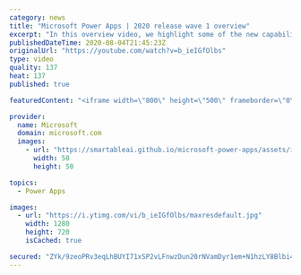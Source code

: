 ```yaml
---
category: news
title: "Microsoft Power Apps | 2020 release wave 1 overview"
excerpt: "In this overview video, we highlight some of the new capabilities included in the latest update to Microsoft Power Apps.      Here are the capabilities covered:     UI enhancements       • Save is always visible       • Chart formatting  Grid user experience enhancements       • Conditional search  "
publishedDateTime: 2020-08-04T21:45:23Z
originalUrl: "https://youtube.com/watch?v=b_ieIGfOlbs"
type: video
quality: 137
heat: 137
published: true

featuredContent: "<iframe width=\"800\" height=\"500\" frameborder=\"0\" src=\"https://www.youtube.com/embed/b_ieIGfOlbs\" allow=\"accelerometer; autoplay; encrypted-media; gyroscope; picture-in-picture\" allowfullscreen></iframe>"

provider:
  name: Microsoft
  domain: microsoft.com
  images:
    - url: "https://smartableai.github.io/microsoft-power-apps/assets/images/organizations/microsoft.com-50x50.jpg"
      width: 50
      height: 50

topics:
  - Power Apps

images:
  - url: "https://i.ytimg.com/vi/b_ieIGfOlbs/maxresdefault.jpg"
    width: 1280
    height: 720
    isCached: true

secured: "ZYk/9zeoPRv3eqLhBUYI71xSP2vLFnwzDun20rNVamDyr1em+N1hzLY8Blbi4CMWP+vZFnrzLQf97oMve+fNaaSp2s6Du0RtA3eX/gWLRG61exGhSxnZD7+50ASUeQ2zwUV+sF0y3Kn7P/7tgTCCvLLA4zPV2wxdGi0tqXKnHS5ZVvhO3qry17lVdPYxHXrX8eiZhKHYqs7iNh8QonGYr2gbTVLyvvpKUfqaa73bGJbJPlbJICHgC2RhbW+Tf/4wNaV86GPykUEe0uxpu3GPbK+TdEvQbgoGCY9UfMtyKIK7A5rw5wztJ0U1Z830LVwq475JLT+6LIh2dNxjAWpq/hEGUCNKoKiQJVm0GL3v4rTFwvIg693gTTxz5IgDgw1LmFBrp8SWNZ9RB+mhA5+TF7cweLPxty9+dR58IgK2JI9HVplXRholpk9Ij9fwtadd;i/wAsTJFreYUVZVzjnk/IQ=="
---
```



